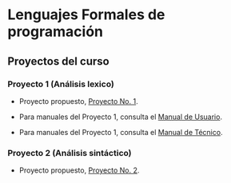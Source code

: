 # Lenguajes Formales de programación 

## Proyectos del curso

### Proyecto 1 (Análisis lexico)
- Proyecto propuesto, [Proyecto No. 1](Proyecto1/docs/[LFP]Proyecto1_2S24.pdf).

- Para manuales del Proyecto 1, consulta el [Manual de Usuario](Proyecto1/docs/manual_usuario.md).

- Para manuales del Proyecto 1, consulta el [Manual de Técnico](Proyecto1/docs/manual_tecnico.md.md).

### Proyecto 2 (Análisis sintáctico)
- Proyecto propuesto, [Proyecto No. 2](Proyecto2/docs/[LFP]Proyecto2_2S24.pdf).